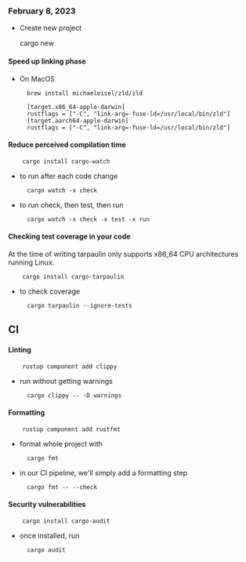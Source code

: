 ### February 8, 2023 
- Create new project
   
    cargo new <project name> 

#### Speed up linking phase 

- On MacOS

        brew install michaeleisel/zld/zld

        [target.x86_64-apple-darwin]
        rustflags = ["-C", "link-arg=-fuse-ld=/usr/local/bin/zld"]
        [target.aarch64-apple-darwin]
        rustflags = ["-C", "link-arg=-fuse-ld=/usr/local/bin/zld"]

#### Reduce perceived compilation time

        cargo install cargo-watch

- to run after each code change

        cargo watch -x check

- to run check, then test, then run

        cargo watch -x check -x test -x run

#### Checking test coverage in your code

At the time of writing tarpaulin only supports
x86_64 CPU architectures running Linux.
        
        cargo install cargo-tarpaulin

- to check coverage

        cargo tarpaulin --ignore-tests

## CI

#### Linting

        rustup component add clippy

- run without getting warnings

        cargo clippy -- -D warnings

#### Formatting

        rustup component add rustfmt

- format whole project with 

        cargo fmt

- in our CI pipeline, we'll simply add a formatting step

        cargo fmt -- --check

#### Security vulnerabilities

        cargo install cargo-audit

- once installed, run

        cargo audit

        